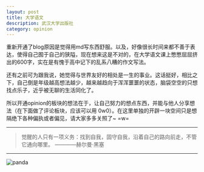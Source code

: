 ```yaml
---
layout: post
title: 大学语文
description: 武汉大学出版社
category: opinion
---
```


重新开通了blog原因是觉得用md写东西舒服。以及，好像很长时间来都不善于表达，使得自己囿于自己的狭隘，现在想来这是不对的，在大学语文课上憋憋屈屈挤出的600字，实在是有愧于高中记下的乱系八糟的作文写法。

还有之前可为跟我说，她觉得与世界友好的相处是一生的事业。这话挺好，相比之下，自己倒是年级越高想法越少，越来越趋向于浑浑噩噩的状态，脑袋空空的只想找点乐子，近乎被无聊的生活同化了。

所以开通opinion的板块的想法在于，让自己努力的想点东西，并能与他人分享想法（在下面做了评论板块，应该可以用 0w0）。在这里单独的开辟一块空间只是想隔绝下各种偏执或者偏见，请大家多多关照了~ =w=

---

>觉醒的人只有一项义务：找到自我，固守自我，沿着自己的路向前走，不管它通向哪里。 ————赫尔曼·黑塞

---

![panda](../images/opinion/panda.jpg)